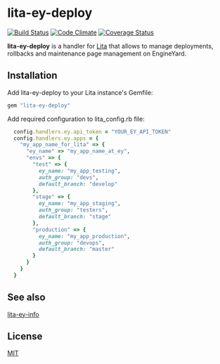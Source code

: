 # lita-ey-deploy

[![Build Status](https://travis-ci.org/carlosparamio/lita-ey-deploy.png?branch=master)](https://travis-ci.org/carlosparamio/lita-ey-deploy)
[![Code Climate](https://codeclimate.com/github/carlosparamio/lita-ey-deploy.png)](https://codeclimate.com/github/carlosparamio/lita-ey-deploy)
[![Coverage Status](https://coveralls.io/repos/carlosparamio/lita-ey-deploy/badge.png)](https://coveralls.io/r/carlosparamio/lita-ey-deploy)

**lita-ey-deploy** is a handler for [Lita](http://lita.io/) that allows to manage deployments, rollbacks and maintenance page management on EngineYard.

## Installation

Add lita-ey-deploy to your Lita instance's Gemfile:

``` ruby
gem "lita-ey-deploy"
```

Add required configuration to lita_config.rb file:

``` ruby
  config.handlers.ey.api_token = "YOUR_EY_API_TOKEN"
  config.handlers.ey.apps = {
    "my_app_name_for_lita" => {
      "ey_name" => "my_app_name_at_ey",
      "envs" => {
        "test" => {
          ey_name: "my_app_testing",
          auth_group: "devs",
          default_branch: "develop"
        },
        "stage" => {
          ey_name: "my_app_staging",
          auth_group: "testers",
          default_branch: "stage"
        },
        "production" => {
          ey_name: "my_app_production",
          auth_group: "devops",
          default_branch: "master"
        }
      }
    }
  }
```

## See also

[lita-ey-info](http://github.com/carlosparamio/lita-ey-info)

## License

[MIT](http://opensource.org/licenses/MIT)
